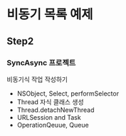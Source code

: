 # 비동기 목록 예제

## Step2

### SyncAsync 프로젝트

비동기식 작업 작성하기

- NSObject, Select, performSelector
- Thread 자식 클래스 생성
- Thread.detachNewThread
- URLSession and Task
- OperationQeuue, Queue
